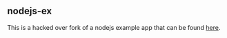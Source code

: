 ## nodejs-ex

This is a hacked over fork of a nodejs example app that can be found [here](https://github.com/openshift/nodejs-ex/).